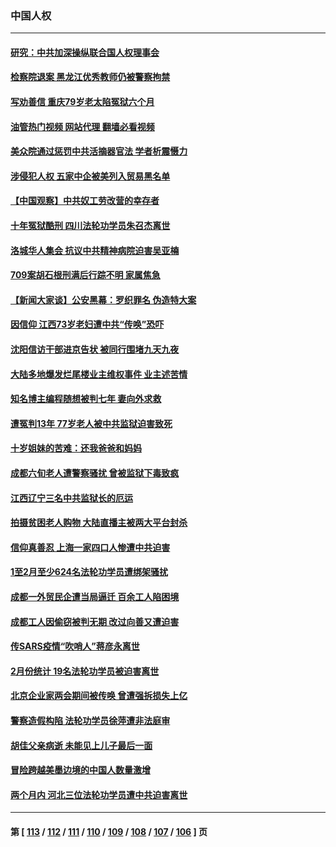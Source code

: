 ### 中国人权
---
#### [研究：中共加深操纵联合国人权理事会](../../pages/ncid278/n13961556.md?03301645) 
#### [检察院退案 黑龙江优秀教师仍被警察拘禁](../../pages/ncid278/n13960361.md?03301645) 
#### [写劝善信 重庆79岁老太陷冤狱六个月](../../pages/ncid278/n13956118.md?03301645) 
#### [油管热门视频 网站代理 翻墙必看视频](http://138.2.39.72:81/youtube.html?epic-marker?03301645)
#### [美众院通过惩罚中共活摘器官法 学者析震慑力](../../pages/ncid278/n13961128.md?03301645) 
#### [涉侵犯人权 五家中企被美列入贸易黑名单](../../pages/ncid278/n13960595.md?03301645) 
#### [【中国观察】中共奴工劳改营的幸存者](../../pages/ncid278/n13959529.md?03301645) 
#### [十年冤狱酷刑 四川法轮功学员朱召杰离世](../../pages/ncid278/n13959794.md?03301645) 
#### [洛城华人集会 抗议中共精神病院迫害吴亚楠](../../pages/ncid278/n13959971.md?03301645) 
#### [709案胡石根刑满后行踪不明 家属焦急](../../pages/ncid278/n13957803.md?03301645) 
#### [【新闻大家谈】公安黑幕：罗织罪名 伪造特大案](../../pages/ncid278/n13957627.md?03301645) 
#### [因信仰 江西73岁老妇遭中共“传唤”恐吓](../../pages/ncid278/n13955184.md?03301645) 
#### [沈阳信访干部进京告状 被同行围堵九天九夜](../../pages/ncid278/n13954685.md?03301645) 
#### [大陆多地爆发烂尾楼业主维权事件 业主述苦情](../../pages/ncid278/n13956145.md?03301645) 
#### [知名博主编程随想被判七年 妻向外求救](../../pages/ncid278/n13955870.md?03301645) 
#### [遭冤判13年 77岁老人被中共监狱迫害致死](../../pages/ncid278/n13953812.md?03301645) 
#### [十岁姐妹的苦难：还我爸爸和妈妈](../../pages/ncid278/n13923454.md?03301645) 
#### [成都六旬老人遭警察骚扰 曾被监狱下毒致疯](../../pages/ncid278/n13952299.md?03301645) 
#### [江西辽宁三名中共监狱长的厄运](../../pages/ncid278/n13951740.md?03301645) 
#### [拍摄贫困老人购物 大陆直播主被两大平台封杀](../../pages/ncid278/n13952368.md?03301645) 
#### [信仰真善忍 上海一家四口人惨遭中共迫害](../../pages/ncid278/n13950973.md?03301645) 
#### [1至2月至少624名法轮功学员遭绑架骚扰](../../pages/ncid278/n13950181.md?03301645) 
#### [成都一外贸民企遭当局逼迁 百余工人陷困境](../../pages/ncid278/n13950512.md?03301645) 
#### [成都工人因偷窃被判无期 改过向善又遭迫害](../../pages/ncid278/n13948561.md?03301645) 
#### [传SARS疫情“吹哨人”蒋彦永离世](../../pages/ncid278/n13949222.md?03301645) 
#### [2月份统计 19名法轮功学员被迫害离世](../../pages/ncid278/n13947335.md?03301645) 
#### [北京企业家两会期间被传唤 曾遭强拆损失上亿](../../pages/ncid278/n13947896.md?03301645) 
#### [警察造假构陷 法轮功学员徐萍遭非法庭审](../../pages/ncid278/n13946469.md?03301645) 
#### [胡佳父亲病逝 未能见上儿子最后一面](../../pages/ncid278/n13947415.md?03301645) 
#### [冒险跨越美墨边境的中国人数量激增](../../pages/ncid278/n13946742.md?03301645) 
#### [两个月内 河北三位法轮功学员遭中共迫害离世](../../pages/ncid278/n13945856.md?03301645) 

---
#### 第 [ [113](./113.md?03301645) / [112](./112.md?03301645) / [111](./111.md?03301645) / [110](./110.md?03301645) / [109](./109.md?03301645) / [108](./108.md?03301645) / [107](./107.md?03301645) / [106](./106.md?03301645) ] 页
